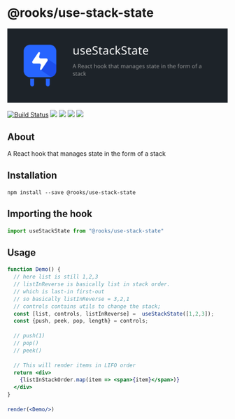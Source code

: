 # @rooks/use-stack-state

![TitleCard](/packages/stack-state/title-card.svg)

[![Build Status](https://travis-ci.org/imbhargav5/rooks.svg?branch=master)](https://travis-ci.org/imbhargav5/rooks) ![](https://img.shields.io/npm/v/@rooks/use-stack-state/latest.svg) ![](https://img.shields.io/npm/l/@rooks/use-stack-state.svg) ![](https://img.shields.io/bundlephobia/min/@rooks/use-stack-state.svg) ![](https://img.shields.io/david/imbhargav5/rooks.svg?path=packages%2Fstack-state)



## About
A React hook that manages state in the form of a stack


[//]: # (Main)

## Installation

```
npm install --save @rooks/use-stack-state
```

## Importing the hook

```javascript
import useStackState from "@rooks/use-stack-state"
```

## Usage

```jsx
function Demo() {
  // here list is still 1,2,3
  // listInReverse is basically list in stack order. 
  // which is last-in first-out
  // so basically listInReverse = 3,2,1
  // controls contains utils to change the stack;
  const [list, controls, listInReverse] =  useStackState([1,2,3]);
  const {push, peek, pop, length} = controls;

  // push(1)
  // pop()
  // peek()
  
  // This will render items in LIFO order
  return <div>
    {listInStackOrder.map(item => <span>{item}</span>)}
  </div>
}

render(<Demo/>)
```
